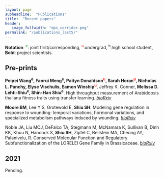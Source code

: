 ```yaml
---
layout: page
subheadline:  "Publications"
title:  "Recent papers"
header:
   image_fullwidth: "mps_corridor.png"
permalink: "/publications_last5/"
---
```


__Notation__: <font color="green"><sup>e</sup></font>: joint first/corresponding, <font color="red"><sup>u</sup></font>:undergrad, <sup>h</sup>:high school student, __Bold__: project scientists.

## Pre-prints

**Peipei Wang<sup>e</sup>, Fanrui Meng<sup>e</sup>, Paityn Donaldson<font color="red"><sup>u</sup></font>, Sarah Horan<font color="red"><sup>u</sup></font>, Nicholas L. Panchy, Elyse Vischulis, Eamon Winship<font color="red"><sup>u</sup></font>**, Jeffrey K. Conner, **Melissa D. Lehti-Shiu<sup>e</sup>, Shin-Han Shiu<sup>e</sup>**. High throughput measurement of Arabidopsis thaliana fitness traits using transfer learning. *[bioRxiv](https://doi.org/10.1101/2021.07.01.450758)*

__Moore BM__, Lee Y S, Grotewold E, __Shiu SH__. Modeling gene regulation in response to wounding: temporal variations, hormonal variations, and specialized metabolism pathways induced by wounding. *[bioRxiv](https://doi.org/10.1101/2020.07.15.204313)*

Noble JA, Liu MCJ, DeFalco TA, Stegmann M, McNamara K, Sullivan B, Dinh KK, Khuu N, Hancock S, __Shiu SH__, Zipfel C, Beilstein MA, Cheung AY, Palanivelu, R. Conserved Molecular Function and Regulatory Subfunctionalization of the LORELEI Gene Family in Brassicaceae. *[bioRxiv](https://www.biorxiv.org/content/10.1101/2020.04.27.062893v1)*

## 2021

Pending.



